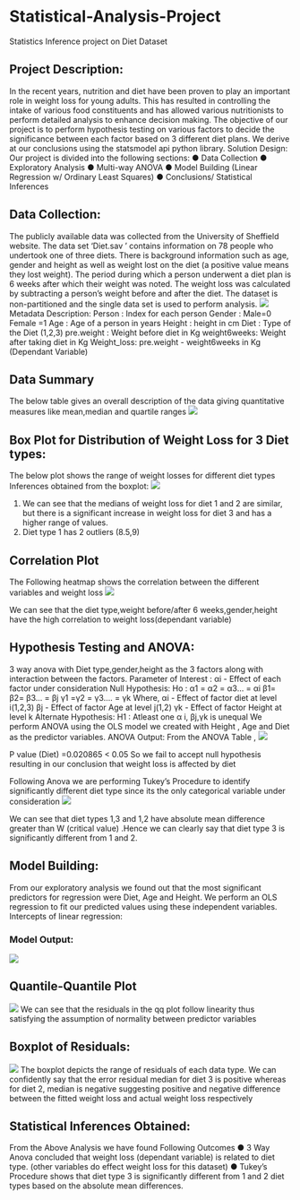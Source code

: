 # Statistical-Analysis-Project
Statistics Inference project on Diet Dataset


## Project Description:
In the recent years, nutrition and diet have been proven to play an
important role in weight loss for young adults. This has resulted in
controlling the intake of various food constituents and has allowed various
nutritionists to perform detailed analysis to enhance decision making. The
objective of our project is to perform hypothesis testing on various factors
to decide the significance between each factor based on 3 different diet
plans. We derive at our conclusions using the statsmodel api python library.
Solution Design:
Our project is divided into the following sections:
● Data Collection
● Exploratory Analysis
● Multi-way ANOVA
● Model Building (Linear Regression w/ Ordinary Least Squares)
● Conclusions/ Statistical Inferences

## Data Collection:
The publicly available data was collected from the University of Sheffield
website. The data set ‘Diet.sav ’ contains information on 78 people who
undertook one of three diets. There is background information such as age,
gender and height as well as weight lost on the diet (a positive value
means they lost weight). The period during which a person underwent a
diet plan is 6 weeks after which their weight was noted. The weight loss
was calculated by subtracting a person’s weight before and after the diet.
The dataset is non-partitioned and the single data set is used to perform
analysis.
![](https://user-images.githubusercontent.com/32817147/46920075-9d9b5380-cfb6-11e8-9895-92c09fab2a04.PNG)
Metadata Description:
Person : Index for each person
Gender : Male=0 Female =1
Age : Age of a person in years
Height : height in cm
Diet : Type of the Diet (1,2,3)
pre.weight : Weight before diet in Kg
weight6weeks: Weight after taking diet in Kg
Weight_loss: pre.weight - weight6weeks in Kg (Dependant Variable)

## Data Summary
The below table gives an overall description of the data giving quantitative
measures like mean,median and quartile ranges
![](https://user-images.githubusercontent.com/32817147/46920078-9ffdad80-cfb6-11e8-8037-1679b97b9bcd.PNG)

## Box Plot for Distribution of Weight Loss for 3 Diet types:
The below plot shows the range of weight losses for different diet types
Inferences obtained from the boxplot:
![](https://user-images.githubusercontent.com/32817147/46920079-a2600780-cfb6-11e8-96d0-7629d14ccb87.PNG)

1. We can see that the medians of weight loss for diet 1 and 2 are
similar, but there is a significant increase in weight loss for diet 3 and
has a higher range of values.
2. Diet type 1 has 2 outliers (8.5,9)

## Correlation Plot
The Following heatmap shows the correlation between the different
variables and weight loss
![](https://user-images.githubusercontent.com/32817147/46920084-ab50d900-cfb6-11e8-92fd-3eb2df0fc151.PNG)

We can see that the diet type,weight before/after 6 weeks,gender,height
have the high correlation to weight loss(dependant variable)

## Hypothesis Testing and ANOVA:
3 way anova with Diet type,gender,height as the 3 factors along with
interaction between the factors.
Parameter of Interest :
αi - Effect of each factor under consideration
Null Hypothesis:
Ho : α1 = α2 = α3… = αi
β1= β2= β3... = βj
γ1 =γ2 = γ3…. = γk
Where, αi - Effect of factor diet at level i(1,2,3)
βj - Effect of factor Age at level j(1,2)
γk - Effect of factor Height at level k
Alternate Hypothesis:
H1 : Atleast one α i, βj,γk is unequal
We perform ANOVA using the OLS model we created with Height , Age
and Diet as the predictor variables.
ANOVA Output:
From the ANOVA Table ,
![](https://user-images.githubusercontent.com/32817147/46920086-ad1a9c80-cfb6-11e8-9122-a64592f64d31.PNG)

P value (Diet) =0.020865 < 0.05 So we fail to accept null hypothesis
resulting in our conclusion that weight loss is affected by diet

Following Anova we are performing Tukey’s Procedure to identify
significantly different diet type since its the only categorical variable under
consideration
![](https://user-images.githubusercontent.com/32817147/46920088-aee46000-cfb6-11e8-8890-fa88a7d4e3a6.PNG)

We can see that diet types 1,3 and 1,2 have absolute mean difference
greater than W (critical value) .Hence we can clearly say that diet type 3 is
significantly different from 1 and 2.

## Model Building:
From our exploratory analysis we found out that the most significant
predictors for regression were Diet, Age and Height. We perform an OLS
regression to fit our predicted values using these independent variables.
Intercepts of linear regression:
### Model Output:
![](https://user-images.githubusercontent.com/32817147/46920090-b441aa80-cfb6-11e8-8f27-70503111a998.PNG)

## Quantile-Quantile Plot
![](https://user-images.githubusercontent.com/32817147/46920091-b73c9b00-cfb6-11e8-9d65-c51d416eafac.PNG)
We can see that the residuals in the qq plot follow linearity thus satisfying
the assumption of normality between predictor variables

## Boxplot of Residuals:
![](https://user-images.githubusercontent.com/32817147/46920093-b9065e80-cfb6-11e8-86eb-692e81bbe995.PNG)
The boxplot depicts the range of residuals of each data type. We can
confidently say that the error residual median for diet 3 is positive whereas
for diet 2, median is negative suggesting positive and negative difference
between the fitted weight loss and actual weight loss respectively

## Statistical Inferences Obtained:
From the Above Analysis we have found Following Outcomes
● 3 Way Anova concluded that weight loss (dependant variable) is
related to diet type. (other variables do effect weight loss for this
dataset)
● Tukey’s Procedure shows that diet type 3 is significantly different
from 1 and 2 diet types based on the absolute mean differences.
